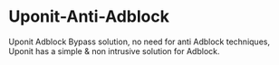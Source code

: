 # Uponit-Anti-Adblock
Uponit Adblock Bypass solution, no need for anti Adblock techniques, Uponit has a simple &amp; non intrusive solution for Adblock. 
